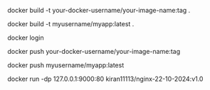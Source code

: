 docker build -t your-docker-username/your-image-name:tag .

docker build -t myusername/myapp:latest .

docker login

docker push your-docker-username/your-image-name:tag

docker push myusername/myapp:latest


docker run -dp 127.0.0.1:9000:80 kiran11113/nginx-22-10-2024:v1.0